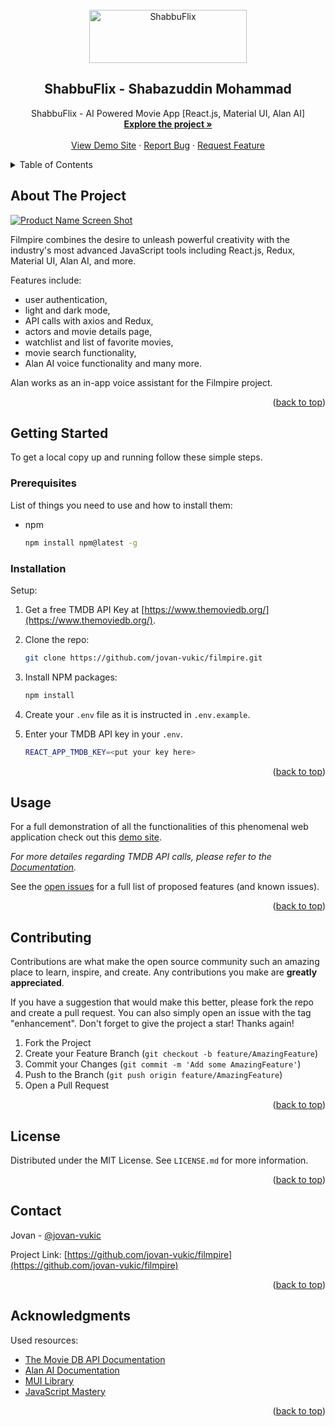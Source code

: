 <div id="top"></div>

<!-- PROJECT [othneildrew] SHIELDS -->

<!-- PROJECT LOGO -->
<br />
<div align="center">
  <a href="https://shabbuflix.vercel.app/">
    <img src="https://fontmeme.com/permalink/240804/4dc0a92a0a7bc888dec44198c7c99c68.png" alt="ShabbuFlix" width="252" height="85">
  </a>

  <h2 align="center">ShabbuFlix - Shabazuddin Mohammad</h2>

  <p align="center">
    ShabbuFlix - AI Powered Movie App [React.js, Material UI, Alan AI]
    <br />
    <a href="https://github.com/MohammadShabazuddin/Shabbu_Flix"><strong>Explore the project »</strong></a>
    <br />
    <br />
    <a href="https://filmpire-jovan.netlify.app/">View Demo Site</a>
    ·
    <a href="https://github.com/jovan-vukic/filmpire/issues">Report Bug</a>
    ·
    <a href="https://github.com/jovan-vukic/filmpire/issues">Request Feature</a>
  </p>
</div>

<!-- TABLE OF CONTENTS -->
<details>
  <summary>Table of Contents</summary>
  <ol>
    <li>
      <a href="#about-the-project">About The Project</a>
    </li>
    <li>
      <a href="#getting-started">Getting Started</a>
      <ul>
        <li><a href="#prerequisites">Prerequisites</a></li>
        <li><a href="#installation">Installation</a></li>
      </ul>
    </li>
    <li><a href="#usage">Usage</a></li>
    <li><a href="#contributing">Contributing</a></li>
    <li><a href="#license">License</a></li>
    <li><a href="#contact">Contact</a></li>
    <li><a href="#acknowledgments">Acknowledgments</a></li>
  </ol>
</details>

<!-- ABOUT THE PROJECT -->
## About The Project

[![Product Name Screen Shot][product-screenshot]](https://filmpire-jovan.netlify.app/)

Filmpire combines the desire to unleash powerful creativity with the industry's most advanced JavaScript tools including React.js, Redux, Material UI, Alan AI, and more.

Features include:
* user authentication,
* light and dark mode,
* API calls with axios and Redux,
* actors and movie details page,
* watchlist and list of favorite movies,
* movie search functionality,
* Alan AI voice functionality and many more.

Alan works as an in-app voice assistant for the Filmpire project.

<p align="right">(<a href="#top">back to top</a>)</p>

<!-- GETTING STARTED -->
## Getting Started

To get a local copy up and running follow these simple steps.

### Prerequisites

List of things you need to use and how to install them:
* npm
  ```sh
  npm install npm@latest -g
  ```

### Installation

Setup:

1. Get a free TMDB API Key at [https://www.themoviedb.org/](https://www.themoviedb.org/).
2. Clone the repo:
   ```sh
   git clone https://github.com/jovan-vukic/filmpire.git
   ```
3. Install NPM packages:
   ```sh
   npm install
   ```
4. Create your `.env` file as it is instructed in `.env.example`.
5. Enter your TMDB API key in your `.env`.

   ```sh
   REACT_APP_TMDB_KEY=<put your key here>
   ```

<p align="right">(<a href="#top">back to top</a>)</p>

<!-- USAGE EXAMPLES -->
## Usage

For a full demonstration of all the functionalities of this phenomenal web application check out this [demo site](https://filmpire-jovan.netlify.app/).

_For more detailes regarding TMDB API calls, please refer to the [Documentation](https://developers.themoviedb.org/3/getting-started/introduction)._

See the [open issues](https://github.com/jovan-vukic/filmpire/issues) for a full list of proposed features (and known issues).

<p align="right">(<a href="#top">back to top</a>)</p>

<!-- CONTRIBUTING -->
## Contributing

Contributions are what make the open source community such an amazing place to learn, inspire, and create. Any contributions you make are **greatly appreciated**.

If you have a suggestion that would make this better, please fork the repo and create a pull request. You can also simply open an issue with the tag "enhancement".
Don't forget to give the project a star! Thanks again!

1. Fork the Project
2. Create your Feature Branch (`git checkout -b feature/AmazingFeature`)
3. Commit your Changes (`git commit -m 'Add some AmazingFeature'`)
4. Push to the Branch (`git push origin feature/AmazingFeature`)
5. Open a Pull Request

<p align="right">(<a href="#top">back to top</a>)</p>

<!-- LICENSE -->
## License

Distributed under the MIT License. See `LICENSE.md` for more information.

<p align="right">(<a href="#top">back to top</a>)</p>

<!-- CONTACT -->
## Contact

Jovan - [@jovan-vukic](https://github.com/jovan-vukic)

Project Link: [https://github.com/jovan-vukic/filmpire](https://github.com/jovan-vukic/filmpire)

<p align="right">(<a href="#top">back to top</a>)</p>

<!-- ACKNOWLEDGMENTS -->
## Acknowledgments

Used resources:

* [The Movie DB API Documentation](https://developers.themoviedb.org/3/getting-started/introduction)
* [Alan AI Documentation](https://alan.app/docs/)
* [MUI Library](https://mui.com/)
* [JavaScript Mastery](https://www.jsmastery.pro/)

<p align="right">(<a href="#top">back to top</a>)</p>

<!-- MARKDOWN LINKS & IMAGES -->
[product-screenshot]: src/assets/images/screenshot.PNG
